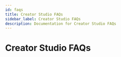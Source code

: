 ```yaml
---
id: faqs
title: Creator Studio FAQs
sidebar_label: Creator Studio FAQs
description: Documentation for Creator Studio FAQs
---
```


# Creator Studio FAQs
